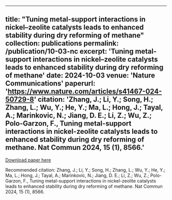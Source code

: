 
---
title: "Tuning metal-support interactions in nickel–zeolite catalysts leads to enhanced stability during dry reforming of methane"
collection: publications
permalink: /publication/10-03-nc
excerpt: 'Tuning metal-support interactions in nickel–zeolite catalysts leads to enhanced stability during dry reforming of methane'
date: 2024-10-03
venue: 'Nature Communications'
paperurl: 'https://www.nature.com/articles/s41467-024-50729-8'
citation: 'Zhang, J.;  Li, Y.;  Song, H.;  Zhang, L.;  Wu, Y.;  He, Y.;  Ma, L.;  Hong, J.;  Tayal, A.;  Marinkovic, N.;  Jiang, D. E.;  Li, Z.;  Wu, Z.; Polo-Garzon, F., Tuning metal-support interactions in nickel-zeolite catalysts leads to enhanced stability during dry reforming of methane. Nat Commun 2024, 15 (1), 8566.'
---


[Download paper here](/files/nc_zeolite.pdf)

Recommended citation: Zhang, J.;  Li, Y.;  Song, H.;  Zhang, L.;  Wu, Y.;  He, Y.;  Ma, L.;  Hong, J.;  Tayal, A.;  Marinkovic, N.;  Jiang, D. E.;  Li, Z.;  Wu, Z.; Polo-Garzon, F., Tuning metal-support interactions in nickel-zeolite catalysts leads to enhanced stability during dry reforming of methane. Nat Commun 2024, 15 (1), 8566.

